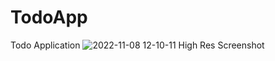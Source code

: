 
# TodoApp
Todo Application
![2022-11-08 12-10-11 High Res Screenshot](https://user-images.githubusercontent.com/73790658/200524033-b99bf5aa-9924-4a2f-a1cf-745b349f6f74.png)
